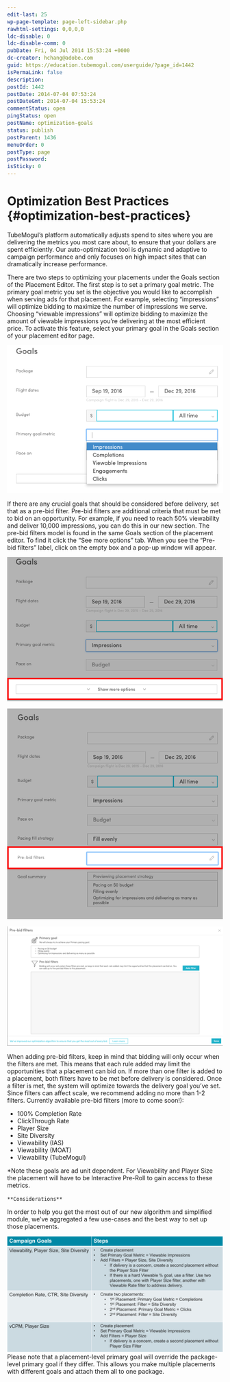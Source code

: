```yaml
---
edit-last: 25
wp-page-template: page-left-sidebar.php
rawhtml-settings: 0,0,0,0
ldc-disable: 0
ldc-disable-comm: 0
pubDate: Fri, 04 Jul 2014 15:53:24 +0000
dc-creator: hchang@adobe.com
guid: https://education.tubemogul.com/userguide/?page_id=1442
isPermaLink: false
description: 
postId: 1442
postDate: 2014-07-04 07:53:24
postDateGmt: 2014-07-04 15:53:24
commentStatus: open
pingStatus: open
postName: optimization-goals
status: publish
postParent: 1436
menuOrder: 0
postType: page
postPassword: 
isSticky: 0
---
```


# Optimization Best Practices {#optimization-best-practices}

TubeMogul’s platform automatically adjusts spend to sites where you are delivering the metrics you most care about, to ensure that your dollars are spent efficiently. Our auto-optimization tool is dynamic and adaptive to campaign performance and only focuses on high impact sites that can dramatically increase performance.
  
There are two steps to optimizing your placements under the Goals section of the Placement Editor. The first step is to set a primary goal metric. The primary goal metric you set is the objective you would like to accomplish when serving ads for that placement. For example, selecting “impressions” will optimize bidding to maximize the number of impressions we serve. Choosing “viewable impressions” will optimize bidding to maximize the amount of viewable impressions you’re delivering at the most efficient price. To activate this feature, select your primary goal in the Goals section of your placement editor page.

[ ![Primary Goal Metric](assets/screen-shot-2016-09-19-at-12.32.42-pm.png)](assets/screen-shot-2016-09-19-at-12.32.42-pm.png)

If there are any crucial goals that should be considered before delivery, set that as a pre-bid filter. Pre-bid filters are additional criteria that must be met to bid on an opportunity. For example, if you need to reach 50% viewability and deliver 10,000 impressions, you can do this in our new section. The pre-bid filters model is found in the same Goals section of the placement editor. To find it click the “See more options” tab. When you see the “Pre-bid filters” label, click on the empty box and a pop-up window will appear.

[ ![show more options](assets/screen-shot-2016-09-19-at-12.32.59-pm.png)](assets/screen-shot-2016-09-19-at-12.32.59-pm.png)

[ ![pre-bid filters](assets/screen-shot-2016-09-19-at-12.36.50-pm.png)](assets/screen-shot-2016-09-19-at-12.36.50-pm.png)

[ ![pre-bid filters pop-up](assets/screen-shot-2016-09-19-at-12.36.35-pm.png)](assets/screen-shot-2016-09-19-at-12.36.35-pm.png)

When adding pre-bid filters, keep in mind that bidding will only occur when the filters are met. This means that each rule added may limit the opportunities that a placement can bid on. If more than one filter is added to a placement, both filters have to be met before delivery is considered. Once a filter is met, the system will optimize towards the delivery goal you’ve set. Since filters can affect scale, we recommend adding no more than 1-2 filters.
Currently available pre-bid filters (more to come soon!):

* 100% Completion Rate
* ClickThrough Rate
* Player Size
* Site Diversity
* Viewability (IAS)
* Viewability (MOAT)
* Viewability (TubeMogul)

&#42;Note these goals are ad unit dependent. For Viewability and Player Size the placement will have to be Interactive Pre-Roll to gain access to these metrics.

`**Considerations**`

In order to help you get the most out of our new algorithm and simplified module, we’ve aggregated a few use-cases and the best way to set up those placements.

[ ![optimization use-cases](assets/screen-shot-2016-09-19-at-12.26.02-pm.png)](assets/screen-shot-2016-09-19-at-12.26.02-pm.png)
Please note that a placement-level primary goal will override the package-level primary goal if they differ. This allows you make multiple placements with different goals and attach them all to one package. 